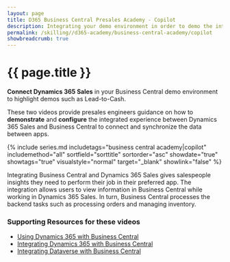 ```yaml
---
layout: page
title: D365 Business Central Presales Academy - Copilot  
description: Integrating your demo environment in order to demo the integrated experience between Copilot in Business Central. 
permalink: /skilling//d365-academy/business-central-academy/copilot
showbreadcrumb: true
---
```


# {{ page.title }}

**Connect Dynamics 365 Sales** in your Business Central demo environment to highlight demos such as Lead-to-Cash.

These two videos provide presales engineers guidance on how to **demonstrate** and **configure** the integrated experience between Dynamics 365 Sales and Business Central to connect and synchronize the data between apps.

{% include series.md 
    includetags="business central academy|copilot" includemethod="all" 
    sortfield="sorttitle" sortorder="asc" showdate="true" showtags="true" 
    visualstyle="normal" target="_blank" showlink="false"
%}

Integrating Business Central and Dynamics 365 Sales gives salespeople insights they need to perform their job in their preferred app. The integration allows users to view information in Business Central while working in Dynamics 365 Sales. In turn, Business Central processes the backend tasks such as processing orders and managing inventory. 

### Supporting Resources for these videos

* <a href="https://docs.microsoft.com/en-us/dynamics365/business-central/marketing-integrate-dynamicscrm?tabs=current-experience" target="_blank">Using Dynamics 365 with Business Central  
* <a href="https://docs.microsoft.com/en-us/dynamics365/business-central/admin-prepare-dynamics-365-for-sales-for-integration" target="_blank"> Integrating Dynamics 365 with Business Central
* <a href="https://docs.microsoft.com/en-us/dynamics365/business-central/admin-common-data-service" target="_blank">Integrating Dataverse with Business Central
